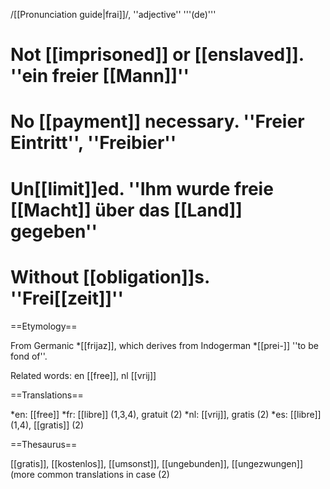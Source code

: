 /[[Pronunciation guide|frai]]/, ''adjective'' '''(de)'''

# Not [[imprisoned]] or [[enslaved]]. ''ein freier [[Mann]]''
# No [[payment]] necessary. ''Freier Eintritt'', ''Freibier''
# Un[[limit]]ed. ''Ihm wurde freie [[Macht]] über das [[Land]] gegeben''
# Without [[obligation]]s. ''Frei[[zeit]]''

==Etymology==

From Germanic *[[frijaz]], which derives from Indogerman *[[prei-]] ''to be fond of''.

Related words: en [[free]], nl [[vrij]]

==Translations==

*en: [[free]]
*fr: [[libre]] (1,3,4), gratuit (2)
*nl: [[vrij]], gratis (2)
*es: [[libre]] (1,4), [[gratis]] (2)

==Thesaurus==

[[gratis]], [[kostenlos]], [[umsonst]], [[ungebunden]], [[ungezwungen]] (more common translations in case (2)